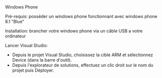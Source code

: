Windows Phone


Pré-requis:
posséder un windows phone fonctionnant avec windows phone 8.1 "Blue"

Installation:
brancher votre windows phone via un câble USB a votre ordinateur

Lancer Visual Studio:
  - Depuis le projet Visual Studio, choisissez la cible ARM et sélectionnez Device (dans la barre d'outil).
  - Depuis l'explorateur de solutions, effectuez un clic droit sur le nom du projet puis Déployer.

